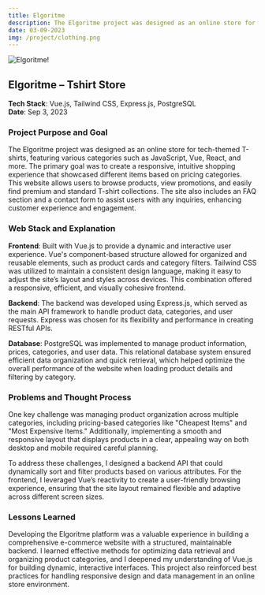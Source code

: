 ```yaml
---
title: Elgoritme
description: The Elgoritme project was designed as an online store for tech-themed T-shirts, featuring various categories such as JavaScript, Vue, React, and more.
date: 03-09-2023
img: /project/clothing.png
---
```


![Elgoritme!](/project/clothing.png "Elgoritme")

## Elgoritme – Tshirt Store

**Tech Stack**: Vue.js, Tailwind CSS, Express.js, PostgreSQL  
**Date**: Sep 3, 2023

### Project Purpose and Goal
The Elgoritme project was designed as an online store for tech-themed T-shirts, featuring various categories such as JavaScript, Vue, React, and more. The primary goal was to create a responsive, intuitive shopping experience that showcased different items based on pricing categories. This website allows users to browse products, view promotions, and easily find premium and standard T-shirt collections. The site also includes an FAQ section and a contact form to assist users with any inquiries, enhancing customer experience and engagement.

### Web Stack and Explanation
**Frontend**: Built with Vue.js to provide a dynamic and interactive user experience. Vue's component-based structure allowed for organized and reusable elements, such as product cards and category filters. Tailwind CSS was utilized to maintain a consistent design language, making it easy to adjust the site’s layout and styles across devices. This combination offered a responsive, efficient, and visually cohesive frontend.

**Backend**: The backend was developed using Express.js, which served as the main API framework to handle product data, categories, and user requests. Express was chosen for its flexibility and performance in creating RESTful APIs.

**Database**: PostgreSQL was implemented to manage product information, prices, categories, and user data. This relational database system ensured efficient data organization and quick retrieval, which helped optimize the overall performance of the website when loading product details and filtering by category.

### Problems and Thought Process
One key challenge was managing product organization across multiple categories, including pricing-based categories like "Cheapest Items" and "Most Expensive Items." Additionally, implementing a smooth and responsive layout that displays products in a clear, appealing way on both desktop and mobile required careful planning.

To address these challenges, I designed a backend API that could dynamically sort and filter products based on various attributes. For the frontend, I leveraged Vue’s reactivity to create a user-friendly browsing experience, ensuring that the site layout remained flexible and adaptive across different screen sizes.

### Lessons Learned
Developing the Elgoritme platform was a valuable experience in building a comprehensive e-commerce website with a structured, maintainable backend. I learned effective methods for optimizing data retrieval and organizing product categories, and I deepened my understanding of Vue.js for building dynamic, interactive interfaces. This project also reinforced best practices for handling responsive design and data management in an online store environment.